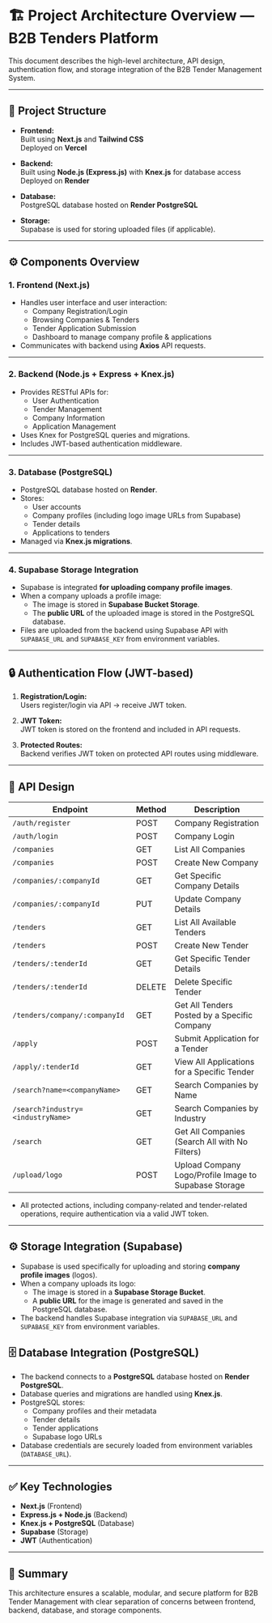 # 🏗️ Project Architecture Overview — B2B Tenders Platform

This document describes the high-level architecture, API design, authentication flow, and storage integration of the B2B Tender Management System.

---

## 📂 Project Structure

- **Frontend:**  
  Built using **Next.js** and **Tailwind CSS**  
  Deployed on **Vercel**

- **Backend:**  
  Built using **Node.js (Express.js)** with **Knex.js** for database access  
  Deployed on **Render**

- **Database:**  
  PostgreSQL database hosted on **Render PostgreSQL**

- **Storage:**  
  Supabase is used for storing uploaded files (if applicable).

---

## ⚙️ Components Overview

### 1. Frontend (Next.js)
- Handles user interface and user interaction:
  - Company Registration/Login
  - Browsing Companies & Tenders
  - Tender Application Submission
  - Dashboard to manage company profile & applications
- Communicates with backend using **Axios** API requests.

---

### 2. Backend (Node.js + Express + Knex.js)
- Provides RESTful APIs for:
  - User Authentication
  - Tender Management
  - Company Information
  - Application Management
- Uses Knex for PostgreSQL queries and migrations.
- Includes JWT-based authentication middleware.

---

### 3. Database (PostgreSQL)
- PostgreSQL database hosted on **Render**.
- Stores:
  - User accounts
  - Company profiles (including logo image URLs from Supabase)
  - Tender details
  - Applications to tenders
- Managed via **Knex.js migrations**.

---

### 4. Supabase Storage Integration
- Supabase is integrated **for uploading company profile images**.
- When a company uploads a profile image:
  - The image is stored in **Supabase Bucket Storage**.
  - The **public URL** of the uploaded image is stored in the PostgreSQL database.
- Files are uploaded from the backend using Supabase API with `SUPABASE_URL` and `SUPABASE_KEY` from environment variables.


---

## 🔒 Authentication Flow (JWT-based)

1. **Registration/Login:**  
   Users register/login via API → receive JWT token.

2. **JWT Token:**  
   JWT token is stored on the frontend and included in API requests.

3. **Protected Routes:**  
   Backend verifies JWT token on protected API routes using middleware.

---

## 🔗 API Design

| Endpoint                                     | Method | Description                                           |
|----------------------------------------------|--------|-------------------------------------------------------|
| `/auth/register`                             | POST   | Company Registration                                  |
| `/auth/login`                                | POST   | Company Login                                         |
| `/companies`                                 | GET    | List All Companies                                    |
| `/companies`                                 | POST   | Create New Company                                    |
| `/companies/:companyId`                      | GET    | Get Specific Company Details                          |
| `/companies/:companyId`                      | PUT    | Update Company Details                                |
| `/tenders`                                   | GET    | List All Available Tenders                            |
| `/tenders`                                   | POST   | Create New Tender                                     |
| `/tenders/:tenderId`                         | GET    | Get Specific Tender Details                           |
| `/tenders/:tenderId`                         | DELETE | Delete Specific Tender                                |
| `/tenders/company/:companyId`                | GET    | Get All Tenders Posted by a Specific Company          |
| `/apply`                                     | POST   | Submit Application for a Tender                       |
| `/apply/:tenderId`                           | GET    | View All Applications for a Specific Tender           |
| `/search?name=<companyName>`                 | GET    | Search Companies by Name                              |
| `/search?industry=<industryName>`            | GET    | Search Companies by Industry                          |
| `/search`                                    | GET    | Get All Companies (Search All with No Filters)        |
| `/upload/logo`                               | POST   | Upload Company Logo/Profile Image to Supabase Storage |


- All protected actions, including company-related and tender-related operations, require authentication via a valid JWT token.


---

## ⚙️ Storage Integration (Supabase)

- Supabase is used specifically for uploading and storing **company profile images** (logos).
- When a company uploads its logo:
  - The image is stored in a **Supabase Storage Bucket**.
  - A **public URL** for the image is generated and saved in the PostgreSQL database.
- The backend handles Supabase integration via `SUPABASE_URL` and `SUPABASE_KEY` from environment variables.

## 🗄️ Database Integration (PostgreSQL)

- The backend connects to a **PostgreSQL** database hosted on **Render PostgreSQL**.
- Database queries and migrations are handled using **Knex.js**.
- PostgreSQL stores:
  - Company profiles and their metadata
  - Tender details
  - Tender applications
  - Supabase logo URLs
- Database credentials are securely loaded from environment variables (`DATABASE_URL`).

---

## ✅ Key Technologies
- **Next.js** (Frontend)
- **Express.js + Node.js** (Backend)
- **Knex.js + PostgreSQL** (Database)
- **Supabase** (Storage)
- **JWT** (Authentication)

---

## 📝 Summary

This architecture ensures a scalable, modular, and secure platform for B2B Tender Management with clear separation of concerns between frontend, backend, database, and storage components.
